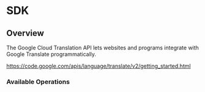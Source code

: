 # SDK

## Overview

The Google Cloud Translation API lets websites and programs integrate with
    Google Translate programmatically.

<https://code.google.com/apis/language/translate/v2/getting_started.html>
### Available Operations

